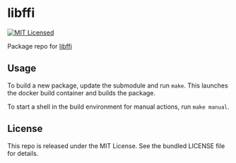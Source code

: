 libffi
==========

[![MIT Licensed](https://img.shields.io/badge/license-MIT-green.svg)](https://tldrlegal.com/license/mit-license)

Package repo for [libffi](http://sourceware.org/libffi/)

## Usage

To build a new package, update the submodule and run `make`. This launches the docker build container and builds the package.

To start a shell in the build environment for manual actions, run `make manual`.

## License

This repo is released under the MIT License. See the bundled LICENSE file for details.

